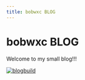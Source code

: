 ```yaml
---
title: bobwxc BLOG
---
```


# bobwxc BLOG

Welcome to my small blog!!!

[![blogbuild](https://github.com/bobwxc/blog/actions/workflows/build.yml/badge.svg)](https://github.com/bobwxc/blog/actions/workflows/build.yml)

